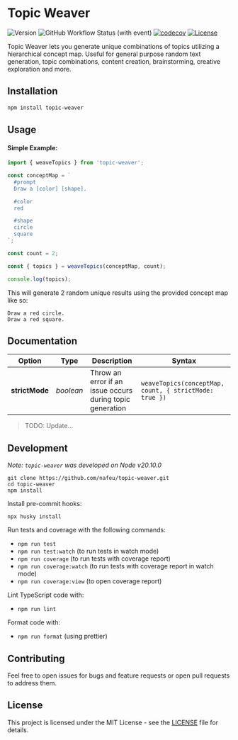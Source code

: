 # Topic Weaver

![Version](https://img.shields.io/github/v/tag/nafeu/topic-weaver?label=version)
![GitHub Workflow Status (with event)](https://img.shields.io/github/actions/workflow/status/nafeu/topic-weaver/tests.yml)
[![codecov](https://codecov.io/gh/nafeu/topic-weaver/branch/main/graph/badge.svg)](https://codecov.io/gh/nafeu/topic-weaver)
[![License](https://img.shields.io/badge/license-MIT-blue.svg)](LICENSE)

Topic Weaver lets you generate unique combinations of topics utilizing a hierarchical concept map. Useful for general purpose random text generation, topic combinations, content creation, brainstorming, creative exploration and more.

## Installation

```bash
npm install topic-weaver
```

## Usage

#### Simple Example:

```javascript
import { weaveTopics } from 'topic-weaver';

const conceptMap = `
  #prompt
  Draw a [color] [shape].

  #color
  red

  #shape
  circle
  square
`;

const count = 2;

const { topics } = weaveTopics(conceptMap, count);

console.log(topics);
```

This will generate 2 random unique results using the provided concept map like so:

```
Draw a red circle.
Draw a red square.
```

## Documentation

|Option|Type|Description|Syntax
|-|-|-|-|
|**strictMode**|_boolean_|Throw an error if an issue occurs during topic generation|`weaveTopics(conceptMap, count, { strictMode: true })`

>TODO: Update...

## Development

_Note: `topic-weaver` was developed on Node v20.10.0_

```
git clone https://github.com/nafeu/topic-weaver.git
cd topic-weaver
npm install
```

Install pre-commit hooks:

```
npx husky install
```

Run tests and coverage with the following commands:

- `npm run test`
- `npm run test:watch` (to run tests in watch mode)
- `npm run coverage` (to run tests with coverage report)
- `npm run coverage:watch` (to run tests with coverage report in watch mode)
- `npm run coverage:view` (to open coverage report)

Lint TypeScript code with:

- `npm run lint`

Format code with:

- `npm run format` (using prettier)

## Contributing

Feel free to open issues for bugs and feature requests or open pull requests to address them.

## License

This project is licensed under the MIT License - see the [LICENSE](LICENSE) file for details.
